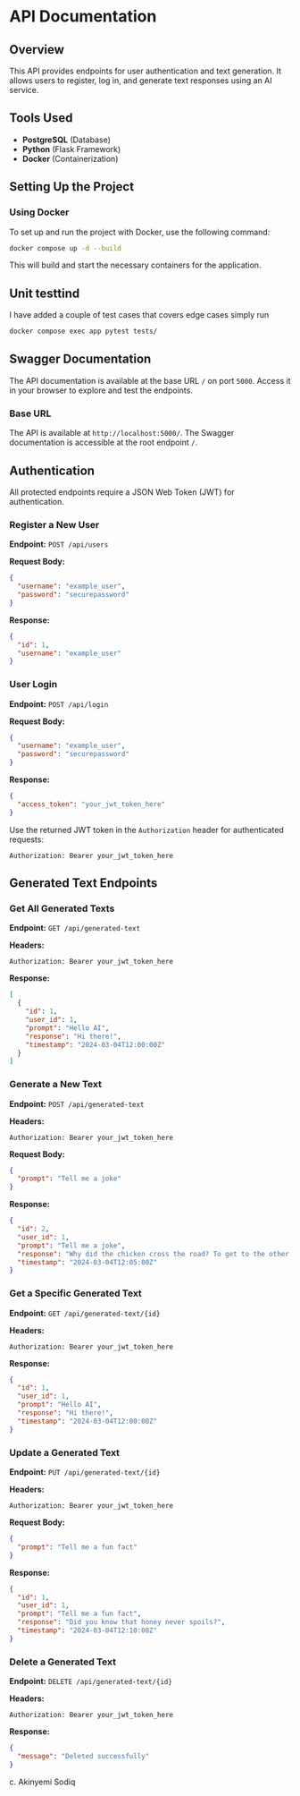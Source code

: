 # API Documentation

## Overview
This API provides endpoints for user authentication and text generation. It allows users to register, log in, and generate text responses using an AI service.


## Tools Used
- **PostgreSQL** (Database)
- **Python** (Flask Framework)
- **Docker** (Containerization)

## Setting Up the Project
### Using Docker
To set up and run the project with Docker, use the following command:
```sh
docker compose up -d --build
```
This will build and start the necessary containers for the application.

## Unit testtind

I have added a couple of test cases that covers edge cases
simply run
```sh
docker compose exec app pytest tests/
```


## Swagger Documentation
The API documentation is available at the base URL `/` on port `5000`. Access it in your browser to explore and test the endpoints.


### Base URL
The API is available at `http://localhost:5000/`. The Swagger documentation is accessible at the root endpoint `/`.

## Authentication
All protected endpoints require a JSON Web Token (JWT) for authentication.

### Register a New User
**Endpoint:** `POST /api/users`

**Request Body:**
```json
{
  "username": "example_user",
  "password": "securepassword"
}
```

**Response:**
```json
{
  "id": 1,
  "username": "example_user"
}
```

### User Login
**Endpoint:** `POST /api/login`

**Request Body:**
```json
{
  "username": "example_user",
  "password": "securepassword"
}
```

**Response:**
```json
{
  "access_token": "your_jwt_token_here"
}
```

Use the returned JWT token in the `Authorization` header for authenticated requests:
```
Authorization: Bearer your_jwt_token_here
```

## Generated Text Endpoints

### Get All Generated Texts
**Endpoint:** `GET /api/generated-text`

**Headers:**
```
Authorization: Bearer your_jwt_token_here
```

**Response:**
```json
[
  {
    "id": 1,
    "user_id": 1,
    "prompt": "Hello AI",
    "response": "Hi there!",
    "timestamp": "2024-03-04T12:00:00Z"
  }
]
```

### Generate a New Text
**Endpoint:** `POST /api/generated-text`

**Headers:**
```
Authorization: Bearer your_jwt_token_here
```

**Request Body:**
```json
{
  "prompt": "Tell me a joke"
}
```

**Response:**
```json
{
  "id": 2,
  "user_id": 1,
  "prompt": "Tell me a joke",
  "response": "Why did the chicken cross the road? To get to the other side!",
  "timestamp": "2024-03-04T12:05:00Z"
}
```

### Get a Specific Generated Text
**Endpoint:** `GET /api/generated-text/{id}`

**Headers:**
```
Authorization: Bearer your_jwt_token_here
```

**Response:**
```json
{
  "id": 1,
  "user_id": 1,
  "prompt": "Hello AI",
  "response": "Hi there!",
  "timestamp": "2024-03-04T12:00:00Z"
}
```

### Update a Generated Text
**Endpoint:** `PUT /api/generated-text/{id}`

**Headers:**
```
Authorization: Bearer your_jwt_token_here
```

**Request Body:**
```json
{
  "prompt": "Tell me a fun fact"
}
```

**Response:**
```json
{
  "id": 1,
  "user_id": 1,
  "prompt": "Tell me a fun fact",
  "response": "Did you know that honey never spoils?",
  "timestamp": "2024-03-04T12:10:00Z"
}
```

### Delete a Generated Text
**Endpoint:** `DELETE /api/generated-text/{id}`

**Headers:**
```
Authorization: Bearer your_jwt_token_here
```

**Response:**
```json
{
  "message": "Deleted successfully"
}
```


c. Akinyemi Sodiq